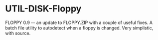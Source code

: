 # UTIL-DISK-Floppy
FLOPPY 0.9 -- an update to FLOPPY.ZIP with a couple of useful fixes. A batch file utility to autodetect when a floppy is changed. Very simplistic, with source.
